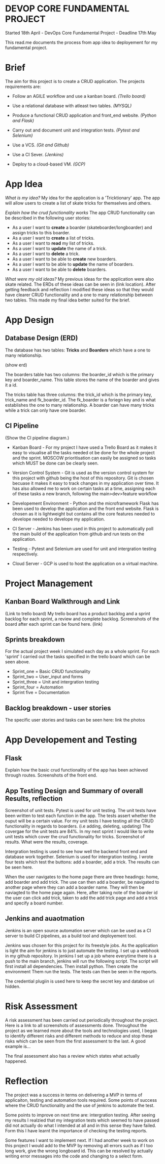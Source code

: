 
# DEVOP CORE FUNDAMENTAL PROJECT
Started 18th April - DevOps Core Fundamental Project - Deadline 17th May

This read.me documents the process from app idea to deployement for my fundamental project.

# Brief
The aim for this project is to create a CRUD application.
The projects requirements are:

* Follow an AGILE workflow and use a kanban board. *(Trello board)*

* Use a relational database with atleast two tables. *(MYSQL)*
* Produce a functional CRUD application and front_end website. *(Python and Flask)*
* Carry out and document unit and integration tests. *(Pytest and Selenium)*
* Use a VCS. *(Git and Github)*
* Use a CI Sever. *(Jenkins)*
* Deploy to a cloud-based VM. *(GCP)*

# App Idea
_What is my idea?_  My idea for the application is a 'Tricktionary' app. The app will allow users to create a list of skate tricks for themselves and others.

_Explain how the crud functionality works_ The app CRUD functionality can be described in the following user stories:
* As a user I want to __create__ a boarder (skateboarder/longboarder) and assign tricks to this boarder.
* As a user I want to **create** a list of tricks.
* As a user I want to __read__ my list of tricks.
* As a user I want to **update** the name of a trick.
* As a user I want to __delete__ a trick.
* As a user I want to be able to __create__ new boarders.
* As a user I want to be able to __update__ the name of boarders.
* As a user I want to be able to __delete__ boarders.



_What were my old ideas?_ My previous ideas for the application were also skate related. The ERDs of these ideas can be seen in (link location). 
After getting feedback and reflection I modified these ideas so that they would have clearer CRUD functionality and a one to many relationship between two tables. This made my final idea better suited for the brief.


# App Design

## Database Design (ERD)
The database has two tables: **Tricks** and **Boarders** which have a one to many relationship.

(show erd)

The boarders table has two columns: the boarder_id which is the primary key and boarder_name. This table stores the name of the boarder and gives it a id.

The tricks table has three columns: the trick_id which is the primary key, trick_name and fk_boarder_id. The fk_boarder is a foriegn key and is what establishes the one to many relationship. A boarder can have many tricks while a trick can only have one boarder.

## CI Pipeline
(Show the CI pipeline diagram.)
* Kanban Board - For my project I have used a Trello Board as it makes it easy to visualise all the tasks needed ot be done for the whole project and the sprint. MOSCOW prioritisation can easily be assigned so tasks which MUST be done can be clearly seen.

* Version Control System - Git is used as the version control system for this project with github being the host of this repository. Git is chosen becuase it makes it easy to track changes in my application over time. It has also allowed me to work on certain tasks at a time, assigning each of these tasks a new branch, following the main>dev>feature workflow

* Developement Environment - Python and the microframework Flask has been used to develop the application and the front end website. Flask is chosen as it is lightweight but contains all the core features needed to develope needed to develope my application.

* CI Server - Jenkins has been used in this project to automatically poll the main build of the application from github and run tests on the application. 

* Testing - Pytest and Selenium are used for unit and intergration testing respectively.

* Cloud Server - GCP is used to host the application on a virtual machine. 


# Project Management
## Kanban Board Walkthrough and Link
(Link to trello board)
My trello board has a product backlog and a sprint backlog for each sprint, a review and complete backlog. 
Screenshots of the board after each sprint can be found here. (link)

## Sprints breakdown
For the actual project week I simulated each day as a whole sprint. For each 'sprint' I carried out the tasks specified in the trello board which can be seen above.
* Sprint_one = Basic CRUD functionality
* Sprint_two = User_input and forms
* Sprint_three = Unit and intergration testing
* Sprint_four = Automation
* Sprint five = Documentation
## Backlog breakdown - user stories
The specific user stories and tasks can be seen here: link the photos

# App Developement and Testing
## Flask

Explain how the basic crud functionality of the app has been achieved through routes.
Screenshots of the front end.

## App Testing Design and Summary of overall Results, reflection
Screenshot of unit tests.
Pytest is used for unit testing. The unit tests have been written to test each function in the app. The tests assert whether the ouput will be a certain value. For my unit tests I have testing all the CRUD functionality in regards to boarders. (i.e adding, deleting, updating)
The covergae for the unit tests are 84%.
In my next sprint I would like to write unit tests which cover the crud functionality for tricks.
Screenshot of results.
What were the results, coverage.

Intergration testing is used to see how well the backend front end and database work together. 
Selenium is used for intergration testing. I wrote four tests which test the buttons: add a boarder, add a trick. The results can be seen here.

When the user navigates to the home page there are three headings: home, add boarder and add trick. The use can then add a boarder, be navigated to another page where they can add a boarder name. They will then be naviagted to the home page again. Here, after taking note of the boarder id the user can click add trick, taken to add the add trick page and add a trick and specify a board number.


## Jenkins and auaotmation
Jenkins is an open source automation server which can be used as a CI server to build CI pipelines, as a build tool and deployement tool. 

Jenkins was chosen for this project for its freestyle jobs. As the application is light the aim for jenkins is to just automate the testing. I set up a webhook in my github repository. In jenkins I set up a job where everytime there is a push to the main branch, jenkins will run the following script.
The script will first install all dependencies.
Then install python.
Then create the environment
Them run the tests.
The tests can then be seen in the reports. 

The credential plugiin is used here to keep the secret key and databse uri hidden.



# Risk Assessment
A risk assessment has been carried out periodically throughout the project. Here is a link to all screenshots of assessments done. Throughout the project as we learned more about the tools and technologies used, I began to identify different risks and different methods to reduce and stop these risks which can be seen from the first assessment to the last. A good example is...

The final assessment also has a review which states what actually happened.

# Reflection
The project was a success in terms on delivering a MVP in terms of applicaiton, testing and automation tools required. Some points of success where the CRUD functionality and the use of jenkins to automate the test.

Some points to improve on next time are: intergration testing. After seeing my results I realzied that my integration tests which seemed to have passed did not actually do what I intended at all and in this sense they have failed. Form this I have learnt the importance of checking the testing reports. 

Some features I want to implement next. If I had another week to work on this project I would add to the MVP by removing all errors such as if I too long work, give the wrong longboard id. This can be resolved by actually writing error messages into the code and changing to a select form.